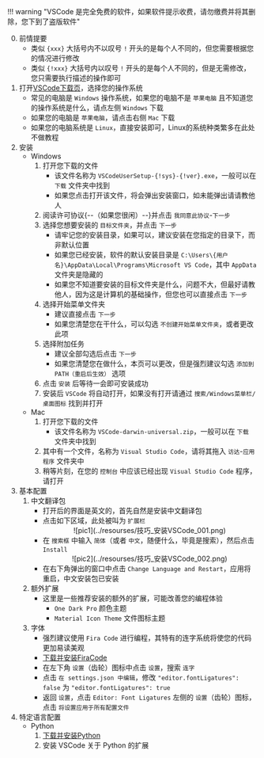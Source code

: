 !!! warning "VSCode 是完全免费的软件，如果软件提示收费，请勿缴费并将其删除，您下到了盗版软件"

0. 前情提要
    - 类似 `{xxx}` 大括号内不以叹号 `!` 开头的是每个人不同的，但您需要根据您的情况进行修改
    - 类似 `{!xxx}` 大括号内以叹号 `!` 开头的是每个人不同的，但是无需修改，您只需要执行描述的操作即可
1. 打开[VSCode下载页](https://code.visualstudio.com/Download)，选择您的操作系统  
    - 常见的电脑是 `Windows` 操作系统，如果您的电脑不是 `苹果电脑` 且不知道您的操作系统是什么，请点左侧 `Windows` 下载  
    - 如果您的电脑是 `苹果电脑`，请点击右侧 `Mac` 下载  
    - 如果您的电脑系统是 `Linux`，直接安装即可，Linux的系统种类繁多在此处不做教程  
2. 安装
    - Windows
        1. 打开您下载的文件
            - 该文件名称为 `VSCodeUserSetup-{!sys}-{!ver}.exe`，一般可以在 `下载` 文件夹中找到
            - 如果您点击打开该文件，将会弹出安装窗口，如未能弹出请请教他人
        2. 阅读许可协议{--（如果您很闲）--}并点击 `我同意此协议`-`下一步`
        3. 选择您想要安装的 `目标文件夹`，并点击 `下一步`
            - 请牢记您的安装目录，如果可以，建议安装在您指定的目录下，而非默认位置
            - 如果您已经安装，软件的默认安装目录是 `C:\Users\{用户名}\AppData\Local\Programs\Microsoft VS Code`，其中 `AppData` 文件夹是隐藏的
            - 如果您不知道要安装的目标文件夹是什么，问题不大，但最好请教他人，因为这是计算机的基础操作，但您也可以直接点击 `下一步`
        4. 选择开始菜单文件夹
            - 建议直接点击 `下一步`
            - 如果您清楚您在干什么，可以勾选 `不创建开始菜单文件夹`，或者更改此项
        5. 选择附加任务
            - 建议全部勾选后点击 `下一步`
            - 如果您清楚您在做什么，本页可以更改，但是强烈建议勾选 `添加到PATH（重启后生效）` 选项
        6. 点击 `安装` 后等待一会即可安装成功
        7. 安装后 `VSCode` 将自动打开，如果没有打开请通过 `搜索/Windows菜单栏/桌面图标` 找到并打开
    - Mac
        1. 打开您下载的文件
            - 该文件名称为 `VSCode-darwin-universal.zip`，一般可以在 `下载` 文件夹中找到
        2. 其中有一个文件，名称为 `Visual Studio Code`，请将其拖入 `访达`-`应用程序` 文件夹中
        3. 稍等片刻，在您的 `控制台` 中应该已经出现 `Visual Studio Code` 程序，请打开
3. 基本配置
    1. 中文翻译包
        - 打开后的界面是英文的，首先自然是安装中文翻译包
        - 点击如下区域，此处被叫为 `扩展栏`
            <center>![pic1](../resourses/技巧_安装VSCode_001.png)</center>  
        - 在 `搜索框` 中输入 `简体`（或者 `中文`，随便什么，毕竟是搜索），然后点击 `Install`
            <center>![pic2](../resourses/技巧_安装VSCode_002.png)</center>  
        - 在右下角弹出的窗口中点击 `Change Language and Restart`，应用将重启，中文安装包已安装
    2. 额外扩展
        - 这里是一些推荐安装的额外的扩展，可能改善您的编程体验
            - `One Dark Pro` 颜色主题
            - `Material Icon Theme` 文件图标主题
    3. 字体
        - 强烈建议使用 `Fira Code` 进行编程，其特有的连字系统将使您的代码更加易读美观
        - [下载并安装FiraCode](下载并安装FiraCode.md)
        - 在左下角 `设置`（齿轮）图标中点击 `设置`，搜索 `连字`
        - 点击 `在 settings.json 中编辑`，修改 `"editor.fontLigatures": false` 为 `"editor.fontLigatures": true`
        - 返回 `设置`，点击 `Editor: Font Ligatures` 左侧的 `设置`（齿轮）图标，点击 `将设置应用于所有配置文件`        
4. 特定语言配置
    - Python
        1. [下载并安装Python](下载并安装Python.md)
        2. 安装 VSCode 关于 Python 的扩展